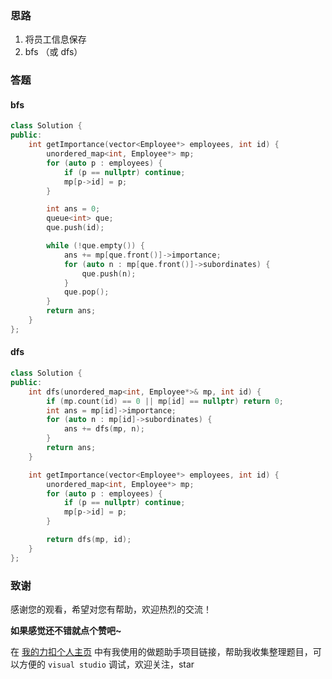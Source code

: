 ### 思路
1. 将员工信息保存
2. bfs （或 dfs）

### 答题
#### bfs
```C++ []
class Solution {
public:
    int getImportance(vector<Employee*> employees, int id) {
        unordered_map<int, Employee*> mp;
        for (auto p : employees) {
            if (p == nullptr) continue;
            mp[p->id] = p;
        }

        int ans = 0;
        queue<int> que;
        que.push(id);

        while (!que.empty()) {
            ans += mp[que.front()]->importance;
            for (auto n : mp[que.front()]->subordinates) {
                que.push(n);
            }
            que.pop();
        }
        return ans;
    }
};
```
#### dfs
```C++ []
class Solution {
public:
    int dfs(unordered_map<int, Employee*>& mp, int id) {
        if (mp.count(id) == 0 || mp[id] == nullptr) return 0;
        int ans = mp[id]->importance;
        for (auto n : mp[id]->subordinates) {
            ans += dfs(mp, n);
        }
        return ans;
    }

    int getImportance(vector<Employee*> employees, int id) {
        unordered_map<int, Employee*> mp;
        for (auto p : employees) {
            if (p == nullptr) continue;
            mp[p->id] = p;
        }

        return dfs(mp, id);
    }
};
```



### 致谢
感谢您的观看，希望对您有帮助，欢迎热烈的交流！  

**如果感觉还不错就点个赞吧~**

在 [我的力扣个人主页](https://leetcode-cn.com/u/ikaruga/) 中有我使用的做题助手项目链接，帮助我收集整理题目，可以方便的 `visual studio` 调试，欢迎关注，star

